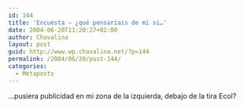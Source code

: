 ```yaml
---
id: 144
title: 'Encuesta – ¿qué pensaríais de mí si…'
date: 2004-06-20T11:20:27+02:00
author: Chavalina
layout: post
guid: http://www.wp.chavalina.net/?p=144
permalink: /2004/06/20/post-144/
categories:
  - Metaposts
---
```

…pusiera publicidad en mi zona de la izquierda, debajo de la tira Ecol?